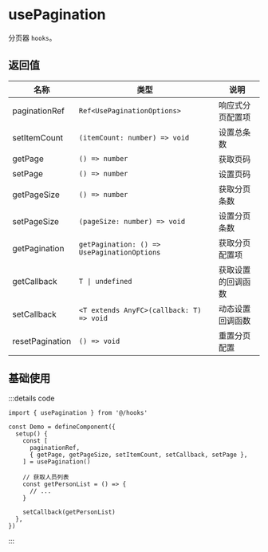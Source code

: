 # usePagination

分页器 `hooks`。

## 返回值

| 名称            | 类型                                        | 说明               |
| --------------- | ------------------------------------------- | ------------------ |
| paginationRef   | `Ref<UsePaginationOptions>`                 | 响应式分页配置项   |
| setItemCount    | `(itemCount: number) => void`               | 设置总条数         |
| getPage         | `() => number`                              | 获取页码           |
| setPage         | `() => number`                              | 设置页码           |
| getPageSize     | `() => number`                              | 获取分页条数       |
| setPageSize     | `(pageSize: number) => void`                | 设置分页条数       |
| getPagination   | `getPagination: () => UsePaginationOptions` | 获取分页配置项     |
| getCallback     | `T \| undefined`                            | 获取设置的回调函数 |
| setCallback     | `<T extends AnyFC>(callback: T) => void`    | 动态设置回调函数   |
| resetPagination | `() => void`                                | 重置分页配置       |

## 基础使用

:::details code

```tsx
import { usePagination } from '@/hooks'

const Demo = defineComponent({
  setup() {
    const [
      paginationRef,
      { getPage, getPageSize, setItemCount, setCallback, setPage },
    ] = usePagination()

    // 获取人员列表
    const getPersonList = () => {
      // ...
    }

    setCallback(getPersonList)
  },
})
```

:::

